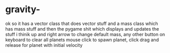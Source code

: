 # gravity-
ok so it has a vector class that does vector stuff and a mass class which has mass stuff and then the pygame shit which displays and updates the stuff i thinik
up and right arrow to change default mass, any other button on keyboard to clear all planets
mouse click to spawn planet, click drag and release for planet with initial velocity
